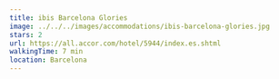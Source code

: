 ```yaml
---
title: ibis Barcelona Glories
image: ../../../images/accommodations/ibis-barcelona-glories.jpg
stars: 2
url: https://all.accor.com/hotel/5944/index.es.shtml
walkingTime: 7 min
location: Barcelona
---
```

